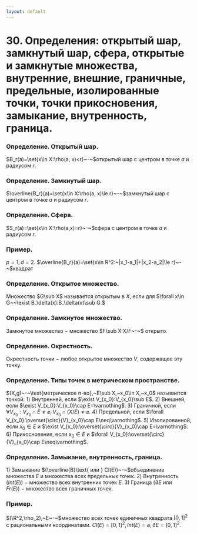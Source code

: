 ```yaml
---
layout: default
---
```

# 30. Определения: открытый шар, замкнутый шар, сфера, открытые и замкнутые множества, внутренние, внешние, граничные, предельные, изолированные точки, точки прикосновения, замыкание, внутренность, граница.

### Определение. Открытый шар.
$B_r(a)=\set{x\in X:\rho(a, x)<r}~-~$открытый шар с центром в точке $a$ и радиусом $r$.

### Определение. Замкнутый шар.
$\overline{B_r}(a)=\set{x\in X:\rho(a, x)\le r}~-~$замкнутый шар с центром в точке $a$ и радиусом $r$.

### Определение. Сфера.
$S_r(a)=\set{x\in X:\rho(a,x)=r}~-~$сфера с центром в точке $a$ и радиусом $r$.

### Пример.
$p=1;d=2$.
$\overline{B_r}(a)=\set{x\in R^2:~|x_1-a_1|+|x_2-a_2|\le r}~-~$квадрат

### Определение. Открытое множество.
Множество $G\sub X$ называется открытым в $X$, если для
$\forall x\in G~~\exist B_\delta(x):B_\delta(x)\sub G.$

### Определение. Замкнутое множество.
Замкнутое множество $-$ множество $F\sub X:X/F~-~$ открыто.

### Определение. Окрестность.
Окрестность точки $-$ любое открытое множество $V$, содержащее
эту точку.

### Определение. Типы точек в метрическом пространстве.
$(X,g)~-~\text{метрическое п-во},~E\sub X,~x_0\in X,~x_0$ называется точкой:
$1)$ Внутренней, если $\exist V_{x_0}:V_{x_0}\sub E$.
$2)$ Внешней, если $\exist V_{x_0}:V_{x_0}\cap E=\varnothing$.
$3)$ Граничной, если $\forall V_{x_0}:V_{x_0}\cap E\neq\varnothing, V_{x_0}\cap(X/E)\neq\varnothing$.
$4)$ Предельной, если $\forall V_{x_0}:\overset{\circ}{V}_{x_0}\cap E\neq\varnothing$.
$5)$ Изолированной, если $x_0\in E$ и $\exist V_{x_0}:\overset{\circ}{V}_{x_0}\cap E=\varnothing$.
$6)$ Прикосновения, если $x_0\in E$ и $\forall V_{x_0}:\overset{\circ}{V}_{x_0}\cap E\neq\varnothing$.

### Определение. Замыкание, внутренность, граница.
$1)$ Замыкание $(\overline{B}\text{ или } Cl(E))~-~$объединение множества $E$ и множества всех предельных точек.
$2)$ Внутренность $(Int(E))~-~$множество всех внутренних точек $E$.
$3)$ Граница $(\partial E$ или $Fr(E))~-$ множество всех граничных точек.

### Пример.
$(\R^2,\rho_2),~E~-~$множество всех точек единичных квадрата
$[0,1]^2$ с рациональными координатами. 
$Cl(E)=[0,1]^2,Int(E)=\varnothing,\partial E=[0,1]^2$.